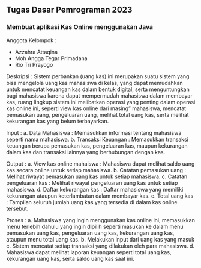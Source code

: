 ## Tugas Dasar Pemrograman 2023

### Membuat aplikasi Kas Online menggunakan Java

Anggota Kelompok :
- Azzahra Attaqina
- Moh Angga Tegar Primadana
- Rio Tri Prayogo

Deskripsi :
Sistem perbankan (uang kas) ini merupakan suatu sistem yang bisa mengelola uang kas mahasiswa di kelas, yang dapat memudahkan untuk mencatat keuangan kas dalam bentuk digital, serta menguntungkan bagi mahasiswa karena dapat mempermudah mahasiswa dalam membayar kas, ruang lingkup sistem ini melibatkan operasi yang penting dalam operasi kas online ini, seperti view kas online dari masing” mahasiswa, mencatat pemasukan uang, pengeluaran uang, melihat total uang kas, serta melihat kekurangan kas yang belum terbayarkan.

Input :
a. Data Mahasiswa : Memasukkan informasi tentang mahasiswa seperti nama mahasiswa.
b. Transaksi Keuangan : Memasukkan transaksi keuangan berupa pemasukan kas, pengeluaran kas, maupun kekurangan dalam kas dan transaksi lainnya yang berhubungan dengan kas.

Output :
a. View kas online mahaiswa : Mahasiswa dapat melihat saldo uang kas secara online untuk setiap mahasiswa.
b. Catatan pemasukan uang : Melihat riwayat pemasukan uang kas untuk setiap mahasiswa.
c. Catatan pengeluaran kas : Melihat riwayat pengeluaran uang kas untuk setiap mahasiswa.
d. Daftar kekurangan kas : Daftar mahasiswa yang memiliki kekurangan ataupun keterlambatan dalam membayar kas.
e. Total uang kas : Tampilan seluruh jumlah uang kas yang tersedia di dalam kas online tersebut.

Proses :
a. Mahasiswa yang ingin menggunakan kas online ini, memasukkan menu terlebih dahulu yang ingin dipilih seperti masukan ke dalam menu pemasukan uang kas, pengeluaran uang kas, kekurangan uang kas, ataupun menu total uang kas.
b. Melakukan input dari uang kas yang masuk
c. Sistem mencatat setiap transaksi yang dilakukan oleh para mahasiswa.
d. Mahasiswa dapat melihat laporan keuangan seperti total uang kas, kekurangan uang kas, serta saldo uang kas saat ini.
